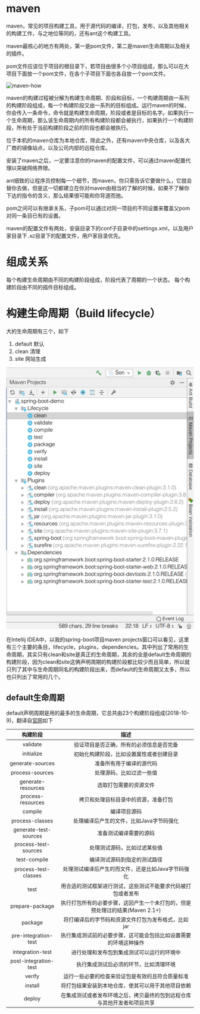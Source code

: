 # maven
maven，常见的项目构建工具，用于源代码的编译，打包，发布，以及其他相关的构建工作，与之地位等同的，还有ant这个构建工具。

maven最核心的地方有两处，第一是pom文件，第二是maven生命周期以及相关的插件。

pom文件应该位于项目的根目录下，若项目由很多个小项目组成，那么可以在大项目下面放一个pom文件，在各个子项目下面也各自放一个pom文件。

![maven-how](http://ifeve.com/wp-content/uploads/2014/06/maven-overview-1.png)

maven的构建过程被分解为构建生命周期、阶段和目标，一个构建周期由一系列的构建阶段组成，每一个构建阶段又由一系列的目标组成。运行maven的时候，你会传入一条命令，命令就是构建生命周期，阶段或者是目标的名字。如果执行一个生命周期，那么该生命周期内的所有构建阶段都会被执行，如果执行一个构建阶段，所有处于当前构建阶段之前的阶段也都会被执行。

位于本机的maven仓库为本地仓库，除此之外，还有maven中央仓库，以及各大厂商的镜像站点，以及公司内部的远程仓库。

安装了maven之后，一定要注意你的maven的配置文件，可以通过maven配置代理以突破网络界限。

ant细致的让程序员控制每一个细节，而maven，你只需告诉它要做什么，它就会替你去做，但是这一切都建立在你对maven由相当的了解的时候，如果不了解你下达的指令的含义，那么结果很可能和你背道而驰。

pom之间可以有继承关系，子pom可以通过对同一项目的不同设置来覆盖父pom对同一条目已有的设置。

maven的配置文件有两处，安装目录下的conf子目录中的settings.xml，以及用户家目录下`.m2`目录下的配置文件，用户家目录优先。

# 组成关系
每个构建生命周期由不同的构建阶段组成，阶段代表了周期的一个状态。
每个构建阶段由不同的插件目标组成。

# 构建生命周期（Build lifecycle）
大的生命周期有三个，如下

1. default 默认
2. clean   清理
3. site    网站生成

![maven in my idea spring boot project](https://github.com/jsycdut/tutorials/blob/master/maven/media/idea-maven.png)

在Intellij IDEA中，以我的spring-boot项目maven projects窗口可以看见，这里有三个主要的条目，lifecycle，plugins，dependencies。其中列出了常用的生命周期，其实只有clean和site是真正的生命周期，其余的全是default生命周期的构建阶段，因为clean和site这俩声明周期的构建阶段都比较少而且简单，所以就只列了其中与生命周期同名的构建阶段出来，而default的生命周期又太多，所以也只列出了常用的几个。

## default生命周期
default声明周期是用的最多的生命周期，它总共由23个构建阶段组成(2018-10-9)，翻译自[官网](http://maven.apache.org/guides/introduction/introduction-to-the-lifecycle.html#Lifecycle_Reference)如下

|构建阶段|描述|
|:-:|:-:|
|validate|验证项目是否正确，所有的必须信息是否完备|
|initialize|初始化构建阶段，比如设置属性或者创建目录|
|generate-sources|准备所有用于编译的源代码|
|process-sources|处理源码，比如过滤一些值|
|generate-resources|选取打包需要的资源文件|
|process-resources|拷贝和处理目标目录中的资源，准备打包|
|compile|编译项目源码|
|process-classes|处理编译后产生的文件，比如Java字节码强化|
|generate-test-sources|准备测试编译需要的源码|
|process-test-sources|处理测试源码，比如过滤某些值|
|test-compile|编译测试源码到指定的测试路径|
|process-test-classes|处理测试编译后产生的而文件，还是比如Java字节码强化|
|test|用合适的测试框架进行测试，这些测试不能要求代码被打包或者发布|
|prepare-package|执行打包所有的必要步骤，这回产生一个未打包的，但是预处理过的结果(Maven 2.1+)|
|package|将打编译后的字节码和资源文件打包为发布格式，比如jar|
|pre-integration-test|执行集成测试前的必要步骤，这可能会包括比如设置需要的环境这种操作|
|integration-test|进行处理和发布包到集成测试可以运行的环境中|
|post-integration-test|执行集成测试后必须的环节，比如清理环境|
|verify|运行一些必要的检查来验证包是有效的且符合质量标准|
|install|将打包结果安装到本地仓库，使其可以用于其他项目依赖|
|deploy|在集成测试或者发布环境之后，拷贝最终的包到远程仓库与其他开发者和项目共享|


